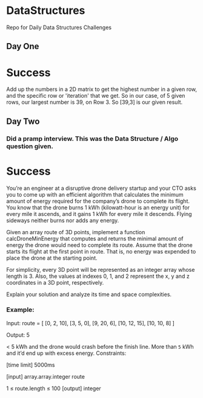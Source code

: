 # DataStructures
Repo for Daily Data Structures Challenges

## Day One

# Success

Add up the numbers in a 2D matrix to get the highest number in a given row, and the specific row or 'iteration' that we get.
So in our case, of 5 given rows, our largest number is 39, on Row 3. So [39,3] is our given result.

## Day Two

### Did a pramp interview. This was the Data Structure / Algo question given.

# Success

You’re an engineer at a disruptive drone delivery startup and your CTO asks you to come up with an efficient algorithm that calculates the minimum amount of energy required for the company’s drone to complete its flight. You know that the drone burns 1 kWh (kilowatt-hour is an energy unit) for every mile it ascends, and it gains 1 kWh for every mile it descends. Flying sideways neither burns nor adds any energy.

Given an array route of 3D points, implement a function calcDroneMinEnergy that computes and returns the minimal amount of energy the drone would need to complete its route. Assume that the drone starts its flight at the first point in route. That is, no energy was expended to place the drone at the starting point.

For simplicity, every 3D point will be represented as an integer array whose length is 3. Also, the values at indexes 0, 1, and 2 represent the x, y and z coordinates in a 3D point, respectively.

Explain your solution and analyze its time and space complexities.

### Example:

Input:  route = [ [0,   2, 10],
                  [3,   5,  0],
                  [9,  20,  6],
                  [10, 12, 15],
                  [10, 10,  8] ]

Output: 5  

< 5 kWh and the drone would crash before the finish line. More than `5` kWh and it’d end up with excess energy.
Constraints:

[time limit] 5000ms

[input] array.array.integer route

1 ≤ route.length ≤ 100
[output] integer
